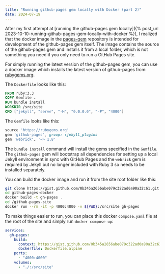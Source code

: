 ```yaml
---
title: "Running github-pages gem locally with Docker (part 2)"
date: 2024-07-19
---
```


After my first attempt at [running the github-pages gem locally]({% post_url 2023-10-10-running-github-pages-gem-locally-with-docker %}), I realized that the docker image in the [pages-gem](https://github.com/github/pages-gem) repository is intended for development of the github-pages gem itself.
The image contains the source of the github-pages gem and installs it from a local folder, which is not something
you need if you only need to run a GitHub Pages site.

For simply running the latest version of the github-pages gem, you can use a docker image which
installs the latest version of github-pages from [rubygems.org](https://rubygems.org/).

The `Dockerfile` looks like this:

```dockerfile
FROM ruby:3.3
COPY Gemfile .
RUN bundle install
WORKDIR /src/site
CMD ["jekyll", "serve", "-H", "0.0.0.0", "-P", "4000"]
```

The `Gemfile` looks like this:

```ruby
source 'https://rubygems.org'
gem 'github-pages', group: :jekyll_plugins
gem 'webrick', '~> 1.8'
```

The `bundle install` command will install the gems specified in the `Gemfile`. The `github-pages` gem will bootstrap all dependencies for setting up a local Jekyll environment in sync with GitHub Pages and the `webrick` gem is required by Jekyll but no longer included with Ruby 3 so needs to be installed separately.

You can build the docker image and run it from the site root folder like this:

```sh
git clone https://gist.github.com/0b345a2656abe079c322ad0a90a32c61.git github-pages-docker
cd github-pages-docker
docker build -t gh-pages .
cd /github-pages-site
docker run --rm -it -p 4000:4000 -v ${PWD}:/src/site gh-pages
```

To make things easier to run, you can place this docker `compose.yaml` file at the root of the site and simply run `docker compose up`:

```yaml
services:
  gh-pages:
    build:
      context: https://gist.github.com/0b345a2656abe079c322ad0a90a32c61.git
      dockerfile: Dockerfile.alpine
    ports:
      - "4000:4000"
    volumes:
      - "./:/src/site"
```